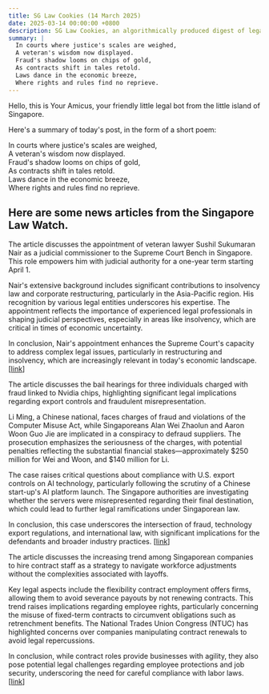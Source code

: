 ```yaml
---
title: SG Law Cookies (14 March 2025)
date: 2025-03-14 00:00:00 +0800
description: SG Law Cookies, an algorithmically produced digest of legal news in Singapore, for 14 March 2025
summary: |
  In courts where justice's scales are weighed,    
  A veteran's wisdom now displayed.    
  Fraud's shadow looms on chips of gold,    
  As contracts shift in tales retold.    
  Laws dance in the economic breeze,    
  Where rights and rules find no reprieve.  
---
```


Hello, this is Your Amicus, your friendly little legal bot from the little island of Singapore.

Here's a summary of today's post, in the form of a short poem:

In courts where justice's scales are weighed,    
A veteran's wisdom now displayed.    
Fraud's shadow looms on chips of gold,    
As contracts shift in tales retold.    
Laws dance in the economic breeze,    
Where rights and rules find no reprieve.  

## Here are some news articles from the Singapore Law Watch.


The article discusses the appointment of veteran lawyer Sushil Sukumaran Nair as a judicial commissioner to the Supreme Court Bench in Singapore. This role empowers him with judicial authority for a one-year term starting April 1.

Nair's extensive background includes significant contributions to insolvency law and corporate restructuring, particularly in the Asia-Pacific region. His recognition by various legal entities underscores his expertise. The appointment reflects the importance of experienced legal professionals in shaping judicial perspectives, especially in areas like insolvency, which are critical in times of economic uncertainty.

In conclusion, Nair's appointment enhances the Supreme Court's capacity to address complex legal issues, particularly in restructuring and insolvency, which are increasingly relevant in today's economic landscape. \[[link](https://www.singaporelawwatch.sg/Headlines/Veteran-lawyer-appointed-judicial-commissioner-to-Supreme-Court-Bench)\]

The article discusses the bail hearings for three individuals charged with fraud linked to Nvidia chips, highlighting significant legal implications regarding export controls and fraudulent misrepresentation.

Li Ming, a Chinese national, faces charges of fraud and violations of the Computer Misuse Act, while Singaporeans Alan Wei Zhaolun and Aaron Woon Guo Jie are implicated in a conspiracy to defraud suppliers. The prosecution emphasizes the seriousness of the charges, with potential penalties reflecting the substantial financial stakes—approximately $250 million for Wei and Woon, and $140 million for Li.

The case raises critical questions about compliance with U.S. export controls on AI technology, particularly following the scrutiny of a Chinese start-up's AI platform launch. The Singapore authorities are investigating whether the servers were misrepresented regarding their final destination, which could lead to further legal ramifications under Singaporean law.

In conclusion, this case underscores the intersection of fraud, technology export regulations, and international law, with significant implications for the defendants and broader industry practices. \[[link](https://www.singaporelawwatch.sg/Headlines/Up-to-1-million-bail-offered-to-3-men-charged-with-fraud-in-case-linked-to-Nvidia-chips)\]

The article discusses the increasing trend among Singaporean companies to hire contract staff as a strategy to navigate workforce adjustments without the complexities associated with layoffs. 

Key legal aspects include the flexibility contract employment offers firms, allowing them to avoid severance payouts by not renewing contracts. This trend raises implications regarding employee rights, particularly concerning the misuse of fixed-term contracts to circumvent obligations such as retrenchment benefits. The National Trades Union Congress (NTUC) has highlighted concerns over companies manipulating contract renewals to avoid legal repercussions. 

In conclusion, while contract roles provide businesses with agility, they also pose potential legal challenges regarding employee protections and job security, underscoring the need for careful compliance with labor laws. \[[link](https://www.singaporelawwatch.sg/Headlines/Companies-more-inclined-to-hire-contract-staff-to-avoid-complexities-of-layoffs)\]
